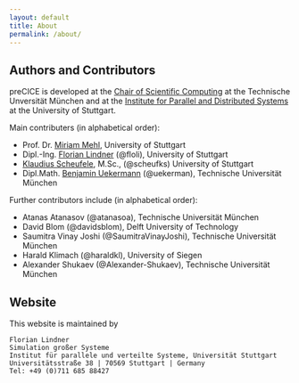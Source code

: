 ```yaml
---
layout: default
title: About
permalink: /about/
---
```


## Authors and Contributors
preCICE is developed at the [Chair of Scientific Computing](http://www5.in.tum.de/wiki/index.php/Home) at the Technische Unversität München and at the [Institute for Parallel and Distributed Systems](http://www.ipvs.uni-stuttgart.de/) at the University of Stuttgart.

Main contributers (in alphabetical order):

+ Prof. Dr. [Miriam Mehl](https://www.ipvs.uni-stuttgart.de/abteilungen/sgs/abteilung/mitarbeiter/Miriam.Mehl), University of Stuttgart
+ Dipl.-Ing. [Florian Lindner](https://www.ipvs.uni-stuttgart.de/abteilungen/sgs/abteilung/mitarbeiter/Florian.Lindner) (@floli), University of Stuttgart
+ [Klaudius Scheufele](https://www.ipvs.uni-stuttgart.de/abteilungen/sgs/abteilung/mitarbeiter/Klaudius.Scheufele), M.Sc., (@scheufks) University of Stuttgart
+ Dipl.Math. [Benjamin Uekermann](http://www5.in.tum.de/wiki/index.php/Dipl.-Math._Benjamin_Uekermann) (@uekerman), Technische Universität München

Further contributors include (in alphabetical order):

+ Atanas Atanasov (@atanasoa), Technische Universität München
+ David Blom (@davidsblom), Delft University of Technology
+ Saumitra Vinay Joshi (@SaumitraVinayJoshi), Technische Universität München
+ Harald Klimach (@haraldkl), University of Siegen
+ Alexander Shukaev (@Alexander-Shukaev), Technische Universität München

## Website

This website is maintained by

    Florian Lindner
    Simulation großer Systeme
    Institut für parallele und verteilte Systeme, Universität Stuttgart
    Universitätsstraße 38 | 70569 Stuttgart | Germany
    Tel: +49 (0)711 685 88427
    

